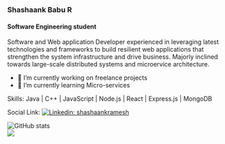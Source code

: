 ### Shashaank Babu R
#### Software Engineering student 
Software and Web application Developer experienced in leveraging latest technologies and frameworks to build resilient web applications that strengthen the system infrastructure and drive business. Majorly inclined towards large-scale distributed systems and microervice architecture. 

- 🔭 I’m currently working on freelance projects 
- 🌱 I’m currently learning Micro-services 

Skills: Java | C++ | JavaScript | Node.js | React | Express.js | MongoDB

Social Link:
[![Linkedin: shashaankramesh](https://img.shields.io/badge/-shashaank-blue?style=for-the-badge&logo=Linkedin&logoColor=white&link=https://www.linkedin.com/in/shashaankramesh/)](https://www.linkedin.com/in/shashaankramesh/)

![GitHub stats](https://github-readme-stats.vercel.app/api?username=shashaankramesh&show_icons=true)  
![](https://github-readme-stats.vercel.app/api/top-langs/?username=shashaankramesh&layout=compact&hide_border=true)
